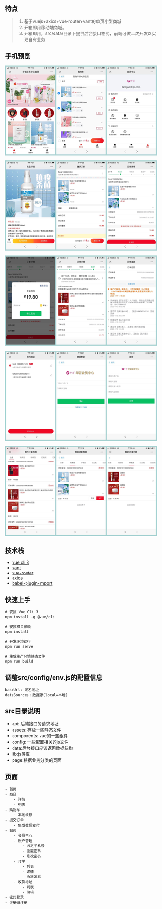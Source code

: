 ## 特点
> 1. 基于vuejs+axios+vue-router+vant的单页小型商城
> 2. 开箱即用移动端商城。
> 3. 开箱即用，src/data/目录下提供后台接口格式，前端可做二次开发以实现自有业务

## 手机预览  


![](./docs/static/home.jpg)

![](./docs/static/productDetail.jpg)

![](./docs/static/orderdetail.jpg)

![](./docs/static/login.jpg)

![](./docs/static/orderlist.jpg)

## 技术栈

- [vue cli 3](https://cli.vuejs.org/zh/guide/installation.html)
- [vant](https://github.com/youzan/vant)
- [vue-router](https://router.vuejs.org/zh/installation.html)
- [axios](https://github.com/axios/axios)
- [babel-plugin-import](https://github.com/ant-design/babel-plugin-import)


## 快速上手

```
# 安装 Vue Cli 3
npm install -g @vue/cli

# 安装相关依赖
npm install

# 开发环境运行
npm run serve

# 生成生产环境静态文件
npm run build
```

## 调整src/config/env.js的配置信息
```
baseUrl: 域名地址
dataSources：数据源(local=本地)
```
## src目录说明
- api: 后端接口的请求地址
- assets: 存放一些静态文件
- components: vue的一些组件
- config: 一些配置相关的js文件
- data:后台接口应该返回数据结构
- lib:js类库 
- page:根据业务分类的页面
## 页面
```
- 首页
- 商品
    - 详情
    - 列表
- 购物车
	- 本地缓存
- 提交订单
	- 集成微信支付
- 会员
    - 会员中心
    - 账户管理
		- 绑定手机号
		- 重置密码
		- 修改密码
    - 订单
        - 列表
        - 详情
        - 快递追踪
    - 收货地址
        - 列表
        - 编辑
- 密码登录
- 注册码注册


```

